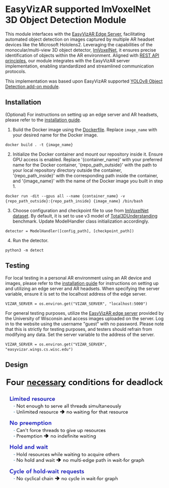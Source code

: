 # EasyVizAR supported ImVoxelNet 3D Object Detection Module

This module interfaces with the [EasyVizAR Edge Server](https://github.com/EasyVizAR/edge-server), facilitating automated object detection on images captured by multiple AR headset devices like the Microsoft Hololens2. Leveraging the capabilities of the monocular/multi-view 3D object detector, [ImVoxelNet](https://github.com/SamsungLabs/imvoxelnet), it ensures precise identification of objects within the AR environment. Aligned with [REST API principles](https://learn.microsoft.com/en-us/azure/architecture/best-practices/api-design), our module integrates with the EasyVizAR server implementation, enabling standardized and streamlined communication protocols.

This implementation was based upon EasyVizAR supported [YOLOv8 Object Detection add-on module](https://github.com/EasyVizAR/detect).

## Installation

(Optional) For instructions on setting up an edge server and AR headsets, please refer to the [installation guide](https://easyvizar.github.io/installation.html).

1. Build the Docker image using the [Dockerfile](https://github.com/SamsungLabs/imvoxelnet/blob/master/docker/Dockerfile). Replace `image_name` with your desired name for the Docker image.

```console
docker build . -t {image_name}
```

2. Initialize the Docker container and mount our repository inside it. Ensure GPU access is enabled. Replace '{container_name}' with your preferred name for the Docker container, '{repo_path_outside}' with the path to your local repository directory outside the container, '{repo_path_inside}' with the corresponding path inside the container, and '{image_name}' with the name of the Docker image you built in step 1.

```console
docker run -dit --gpus all --name {container_name} -v {repo_path_outside}:{repo_path_inside} {image_name} /bin/bash
```

3. Choose configuration and checkpoint file to use from [ImVoxelNet dataset](https://github.com/SamsungLabs/imvoxelnet/blob/master/README.md#models). By default, it is set to use v3 model of [Total3DUnderstanding](https://github.com/SamsungLabs/imvoxelnet?tab=readme-ov-file) benchmark. Update ModelHandler class initialization accordingly.

```console
detector = ModelHandler([config_path], [checkpoint_path])
```

4. Run the detector.

```console
python3 -m detect
```

## Testing

For local testing in a personal AR environment using an AR device and images, please refer to the [installation guide](https://easyvizar.github.io/installation.html) for instructions on setting up and utilizing an edge server and AR headsets. When specifying the server variable, ensure it is set to the localhost address of the edge server.
```console
VIZAR_SERVER = os.environ.get("VIZAR_SERVER", "localhost:5000")
```

For general testing purposes, utilize the [EasyVizAR edge server](https://easyvizar.wings.cs.wisc.edu/) provided by the University of Wisconsin and access images uploaded on the server. Log in to the website using the username "guest" with no password. Please note that this is strictly for testing purposes, and testers should refrain from modifying any data. Set the server variable to the address of the server.
```console
VIZAR_SERVER = os.environ.get("VIZAR_SERVER", "easyvizar.wings.cs.wisc.edu")
```

## Design

  ![Design flowchart](./flowchart.png)
